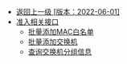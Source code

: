 - [返回上一级 [版本：2022-06-01]](开放API/版本：2022-06-01/_sidebar.md)
- [准入相关接口](开放API/版本：2022-06-01/准入相关接口/)
  - [批量添加MAC白名单](开放API/版本：2022-06-01/准入相关接口/批量添加MAC白名单.md)
  - [批量添加交换机](开放API/版本：2022-06-01/准入相关接口/批量添加交换机.md)
  - [查询交换机分组信息](开放API/版本：2022-06-01/准入相关接口/查询交换机分组信息.md)
